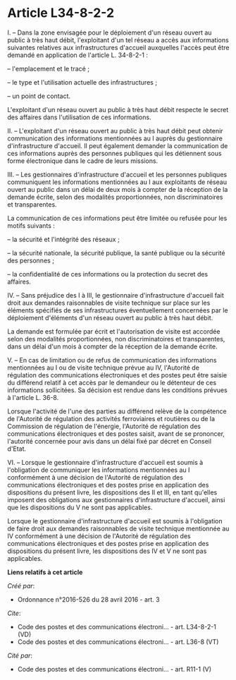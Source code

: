# Article L34-8-2-2

I. – Dans la zone envisagée pour le déploiement d'un réseau ouvert au public à très haut débit, l'exploitant d'un tel réseau
a accès aux informations suivantes relatives aux infrastructures d'accueil auxquelles l'accès peut être demandé en
application de l'article L. 34-8-2-1 :

– l'emplacement et le tracé ;

– le type et l'utilisation actuelle des infrastructures ;

– un point de contact.

L'exploitant d'un réseau ouvert au public à très haut débit respecte le secret des affaires dans l'utilisation de ces
informations.

II. – L'exploitant d'un réseau ouvert au public à très haut débit peut obtenir communication des informations mentionnées au
I auprès du gestionnaire d'infrastructure d'accueil. Il peut également demander la communication de ces informations auprès
des personnes publiques qui les détiennent sous forme électronique dans le cadre de leurs missions.

III. – Les gestionnaires d'infrastructure d'accueil et les personnes publiques communiquent les informations mentionnées au I
aux exploitants de réseau ouvert au public dans un délai de deux mois à compter de la réception de la demande écrite, selon
des modalités proportionnées, non discriminatoires et transparentes.

La communication de ces informations peut être limitée ou refusée pour les motifs suivants :

– la sécurité et l'intégrité des réseaux ;

– la sécurité nationale, la sécurité publique, la santé publique ou la sécurité des personnes ;

– la confidentialité de ces informations ou la protection du secret des affaires.

IV. – Sans préjudice des I à III, le gestionnaire d'infrastructure d'accueil fait droit aux demandes raisonnables de visite
technique sur place sur les éléments spécifiés de ses infrastructures éventuellement concernées par le déploiement d'éléments
d'un réseau ouvert au public à très haut débit.

La demande est formulée par écrit et l'autorisation de visite est accordée selon des modalités proportionnées, non
discriminatoires et transparentes, dans un délai d'un mois à compter de la réception de la demande écrite.

V. – En cas de limitation ou de refus de communication des informations mentionnées au I ou de visite technique prévue au IV,
l'Autorité de régulation des communications électroniques et des postes peut être saisie du différend relatif à cet accès par
le demandeur ou le détenteur de ces informations sollicitées. Sa décision est rendue dans les conditions prévues à l'article
L. 36-8.

Lorsque l'activité de l'une des parties au différend relève de la compétence de l'Autorité de régulation des activités
ferroviaires et routières ou de la Commission de régulation de l'énergie, l'Autorité de régulation des communications
électroniques et des postes saisit, avant de se prononcer, l'autorité concernée pour avis dans un délai fixé par décret en
Conseil d'Etat.

VI. – Lorsque le gestionnaire d'infrastructure d'accueil est soumis à l'obligation de communiquer les informations
mentionnées au I conformément à une décision de l'Autorité de régulation des communications électroniques et des postes prise
en application des dispositions du présent livre, les dispositions des II et III, en tant qu'elles imposent des obligations
aux gestionnaires d'infrastructure d'accueil, ainsi que les dispositions du V ne sont pas applicables.

Lorsque le gestionnaire d'infrastructure d'accueil est soumis à l'obligation de faire droit aux demandes raisonnables de
visite technique mentionnée au IV conformément à une décision de l'Autorité de régulation des communications électroniques et
des postes prise en application des dispositions du présent livre, les dispositions des IV et V ne sont pas applicables.

**Liens relatifs à cet article**

_Créé par_:

  - Ordonnance n°2016-526 du 28 avril 2016 - art. 3

_Cite_:

  - Code des postes et des communications électroni... - art. L34-8-2-1 (VD)
  - Code des postes et des communications électroni... - art. L36-8 (VT)

_Cité par_:

  - Code des postes et des communications électroni... - art. R11-1 (V)
